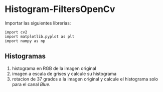 # Histogram-FiltersOpenCv
Importar las siguientes librerias:
```
import cv2
import matplotlib.pyplot as plt
import numpy as np
```
## Histogramas
1. histograma en RGB de la imagen original
2. imagen a escala de grises y calcule su histograma  
3. rotacion de 37 grados a la imagen original y calcule el histograma solo para el canal *Blue*.
